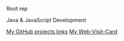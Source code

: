 Root rep

Java & JavaScript Development

<a href="https://wixhub.github.io/" target="_blank" >My GitHub projects links</a>
<a href="https://webkarte.herokuapp.com/" target="_blank" >My Web-Visit-Card</a>